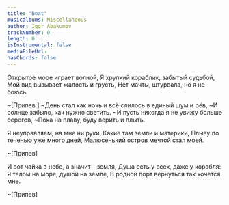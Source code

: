 ```yaml
---
title: "Boat"
musicalbums: Miscellaneous
author: Igor Abakumov
trackNumber: 0
length: 0
isInstrumental: false
mediaFileUrl: 
hasChords: false
---
```


Открытое море играет волной,
Я хрупкий кораблик, забытый судьбой,
Мой вид вызывает жалость и грусть,
Нет мачты, штурвала, но я не боюсь.

~[Припев:]
~День стал как ночь и всё слилось в единый шум и рёв,
~И солнце забыло, как нужно светить.
~И пусть никогда я не увижу больше берегов,
~Пока на плаву, буду верить и плыть.

Я неуправляем, на мне ни руки,
Какие там земли и материки,
Плыву по теченью уже много дней,
Малюсенький остров мечтой стал моей.

~[Припев]

И вот чайка в небе, а значит – земля,
Душа есть у всех, даже у корабля:
Я телом на море, душой на земле,
В родной порт вернуться так хочется мне.

~[Припев]

